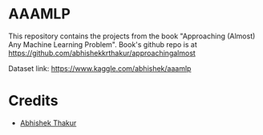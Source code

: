 # AAAMLP
This repository contains the projects from the book "Approaching (Almost) Any Machine Learning Problem". Book's github repo is at https://github.com/abhishekkrthakur/approachingalmost

Dataset link: https://www.kaggle.com/abhishek/aaamlp

# Credits
* [Abhishek Thakur](https://github.com/abhishekkrthakur)
